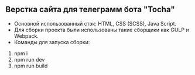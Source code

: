 ## Верстка сайта для телеграмм бота "Tocha"

- Основной использованный стэк: HTML, CSS (SCSS), Java Script.
- Для сборки проекта были использованы такие сборщики как GULP и Webpack.
- Команды для запуска сборки: 
1. npm i
2. npm run dev
3. npm run build

